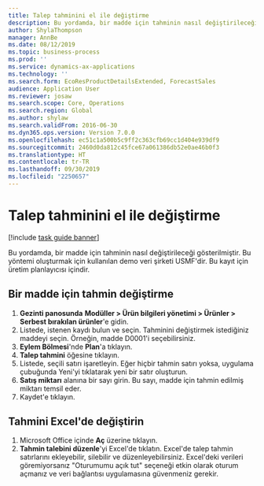 ```yaml
---
title: Talep tahminini el ile değiştirme
description: Bu yordamda, bir madde için tahminin nasıl değiştirileceği gösterilmiştir.
author: ShylaThompson
manager: AnnBe
ms.date: 08/12/2019
ms.topic: business-process
ms.prod: ''
ms.service: dynamics-ax-applications
ms.technology: ''
ms.search.form: EcoResProductDetailsExtended, ForecastSales
audience: Application User
ms.reviewer: josaw
ms.search.scope: Core, Operations
ms.search.region: Global
ms.author: shylaw
ms.search.validFrom: 2016-06-30
ms.dyn365.ops.version: Version 7.0.0
ms.openlocfilehash: ec51c1a500b5c9ff2c363cfb69cc1d404e939df9
ms.sourcegitcommit: 2460d0da812c45fce67a061386db52e0ae46b0f3
ms.translationtype: HT
ms.contentlocale: tr-TR
ms.lasthandoff: 09/30/2019
ms.locfileid: "2250657"
---
```

# <a name="modify-a-demand-forecast-manually"></a>Talep tahminini el ile değiştirme

[!include [task guide banner](../../includes/task-guide-banner.md)]

Bu yordamda, bir madde için tahminin nasıl değiştirileceği gösterilmiştir. Bu yöntemi oluşturmak için kullanılan demo veri şirketi USMF'dir. Bu kayıt için üretim planlayıcısı içindir. 


## <a name="modify-the-forecast-for-an-item"></a>Bir madde için tahmin değiştirme
1. **Gezinti panosunda** **Modüller > Ürün bilgileri yönetimi > Ürünler > Serbest bırakılan ürünler**'e gidin.
2. Listede, istenen kaydı bulun ve seçin. Tahminini değiştirmek istediğiniz maddeyi seçin. Örneğin, madde D0001'i seçebilirsiniz.  
3. **Eylem Bölmesi**'nde **Plan**'a tıklayın.
4. **Talep tahmini** öğesine tıklayın.
5. Listede, seçili satırı işaretleyin. Eğer hiçbir tahmin satırı yoksa, uygulama çubuğunda Yeni'yi tıklatarak yeni bir satır oluşturun.  
6. **Satış miktarı** alanına bir sayı girin. Bu sayı, madde için tahmin edilmiş miktarı temsil eder.  
7. Kaydet'e tıklayın.

## <a name="modify-the-forecast-in-excel"></a>Tahmini Excel'de değiştirin
1. Microsoft Office içinde **Aç** üzerine tıklayın.
2. **Tahmin talebini düzenle**'yi Excel'de tıklatın. Excel'de talep tahmin satırlarını ekleyebilir, silebilir ve düzenleyebilirsiniz. Excel'deki verileri göremiyorsanız "Oturumumu açık tut" seçeneği etkin olarak oturum açmanız ve veri bağlantısı uygulamasına güvenmeniz gerekir.  

